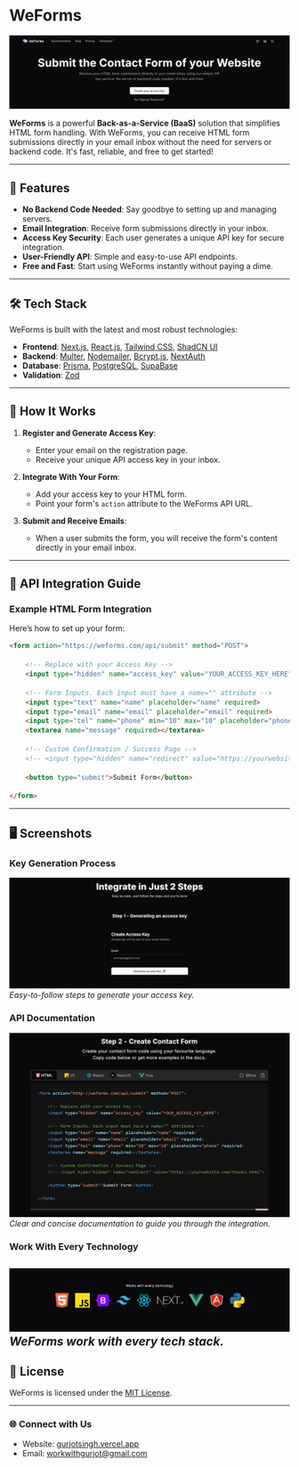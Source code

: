 # WeForms

![WeForms Banner](https://raw.githubusercontent.com/gurjotsingh22022/WeForms/refs/heads/main/demo/banner.png)

**WeForms** is a powerful **Back-as-a-Service (BaaS)** solution that simplifies HTML form handling. With WeForms, you can receive HTML form submissions directly in your email inbox without the need for servers or backend code. It's fast, reliable, and free to get started!

---

## 🚀 Features

- **No Backend Code Needed**: Say goodbye to setting up and managing servers.
- **Email Integration**: Receive form submissions directly in your inbox.
- **Access Key Security**: Each user generates a unique API key for secure integration.
- **User-Friendly API**: Simple and easy-to-use API endpoints.
- **Free and Fast**: Start using WeForms instantly without paying a dime.

---


## 🛠 Tech Stack

WeForms is built with the latest and most robust technologies:

- **Frontend**: [Next.js](https://nextjs.org/), [React.js](https://reactjs.org/), [Tailwind CSS](https://tailwindcss.com/), [ShadCN UI](https://shadcn.dev/)
- **Backend**: [Multer](https://github.com/expressjs/multer), [Nodemailer](https://nodemailer.com/), [Bcrypt.js](https://github.com/dcodeIO/bcrypt.js), [NextAuth](https://next-auth.js.org/)
- **Database**: [Prisma](https://www.prisma.io/), [PostgreSQL](https://www.postgresql.org/), [SupaBase](https://supabase.io/)
- **Validation**: [Zod](https://zod.dev/)

---

## 🌟 How It Works

1. **Register and Generate Access Key**:
   - Enter your email on the registration page.
   - Receive your unique API access key in your inbox.

2. **Integrate With Your Form**:
   - Add your access key to your HTML form.
   - Point your form's `action` attribute to the WeForms API URL.

3. **Submit and Receive Emails**:
   - When a user submits the form, you will receive the form's content directly in your email inbox.

---

## 📜 API Integration Guide

### Example HTML Form Integration

Here’s how to set up your form:

```html
<form action="https://weforms.com/api/submit" method="POST">

    <!-- Replace with your Access Key -->
    <input type="hidden" name="access_key" value="YOUR_ACCESS_KEY_HERE">

    <!-- Form Inputs. Each input must have a name="" attribute -->
    <input type="text" name="name" placeholder="name" required>
    <input type="email" name="email" placeholder="email" required>
    <input type="tel" name="phone" min="10" max="10" placeholder="phone" required>
    <textarea name="message" required></textarea>

    <!-- Custom Confirmation / Success Page -->
    <!-- <input type="hidden" name="redirect" value="https://yourwebsite.com/thanks.html"> -->

    <button type="submit">Submit Form</button>

</form>
```

---

## 🖥 Screenshots


### Key Generation Process
![Key Generation Process](https://raw.githubusercontent.com/gurjotsingh22022/WeForms/refs/heads/main/demo/step1.png)
_Easy-to-follow steps to generate your access key._

### API Documentation
![API Documentation](https://raw.githubusercontent.com/gurjotsingh22022/WeForms/refs/heads/main/demo/step2.png)
_Clear and concise documentation to guide you through the integration._

### Work With Every Technology
![Landing Page](https://raw.githubusercontent.com/gurjotsingh22022/WeForms/refs/heads/main/demo/workwithtech.png)
_WeForms work with every tech stack._
---

## 📜 License

WeForms is licensed under the [MIT License](LICENSE).

---

### 🌐 Connect with Us

- Website: [gurjotsingh.vercel.app](https://gurjotsingh.vercel.app)
- Email: [workwithgurjot@gmail.com](mailto:workwithgurjot@gmail.com)